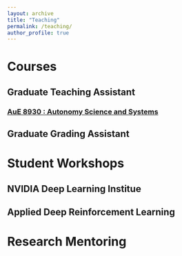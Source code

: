 ```yaml
---
layout: archive
title: "Teaching"
permalink: /teaching/
author_profile: true
---
```


# Courses
## Graduate Teaching Assistant
### [AuE 8930 : Autonomy Science and Systems](https://sites.google.com/view/armlab-cuicar/courses?authuser=0) 



## Graduate Grading Assistant


# Student Workshops
## NVIDIA Deep Learning Institue 

## Applied Deep Reinforcement Learning

# Research Mentoring
